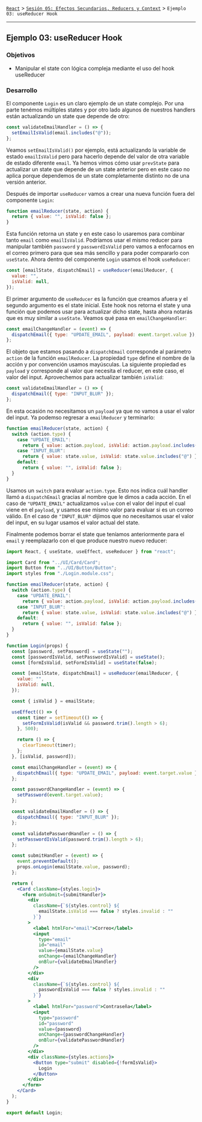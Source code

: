 [`React`](../../README.md) > [`Sesión 05: Efectos Secundarios, Reducers y Context`](../Readme.md) > `Ejemplo 03: useReducer Hook`

---

## Ejemplo 03: useReducer Hook

### Objetivos

- Manipular el state con lógica compleja mediante el uso del hook useReducer

### Desarrollo

El componente `Login` es un claro ejemplo de un state complejo. Por una parte tenémos múltiples states y por otro lado algunos de nuestros handlers están actualizando un state que depende de otro:

```jsx
const validateEmailHandler = () => {
  setEmailIsValid(email.includes("@"));
};
```

Veamos `setEmailIsValid()` por ejemplo, está actualizando la variable de estado `emailIsValid` pero para hacerlo depende del valor de otra variable de estado diferente `email`. Ya hemos vimos cómo usar `prevState` para actualizar un state que depende de un state anterior pero en este caso no aplica porque dependemos de un state completamente distinto no de una versión anterior.

Después de importar `useReducer` vamos a crear una nueva función fuera del componente `Login`:

```jsx
function emailReducer(state, action) {
  return { value: "", isValid: false };
}
```

Esta función retorna un state y en este caso lo usaremos para combinar tanto `email` como `emailIsValid`. Podríamos usar el mismo reducer para manipular también `password` y `passwordIsValid` pero vamos a enfocarnos en el correo primero para que sea más sencillo y para poder compararlo con `useState`. Ahora dentro del componente `Login` usamos el hook `useReducer`:

```jsx
const [emailState, dispatchEmail] = useReducer(emailReducer, {
  value: "",
  isValid: null,
});
```

El primer argumento de `useReducer` es la función que creamos afuera y el segundo argumento es el state inicial. Este hook nos retorna el state y una función que podemos usar para actualizar dicho state, hasta ahora notarás que es muy similar a `useState`. Veamos qué pasa en `emailChangeHandler`:

```jsx
const emailChangeHandler = (event) => {
  dispatchEmail({ type: "UPDATE_EMAIL", payload: event.target.value });
};
```

El objeto que estamos pasando a `dispatchEmail` corresponde al parámetro `action` de la función `emailReducer`. La propiedad `type` define el nombre de la acción y por convención usamos mayúsculas. La siguiente propiedad es `payload` y corresponde al valor que necesita el reducer, en este caso, el valor del input. Aprovechemos para actualizar también `isValid`:

```jsx
const validateEmailHandler = () => {
  dispatchEmail({ type: "INPUT_BLUR" });
};
```

En esta ocasión no necesitamos un `payload` ya que no vamos a usar el valor del input. Ya podemso regresar a `emailReducer` y terminarlo:

```jsx
function emailReducer(state, action) {
  switch (action.type) {
    case "UPDATE_EMAIL":
      return { value: action.payload, isValid: action.payload.includes("@") };
    case "INPUT_BLUR":
      return { value: state.value, isValid: state.value.includes("@") };
    default:
      return { value: "", isValid: false };
  }
}
```

Usamos un `switch` para evaluar `action.type`. Esto nos indica cuál handler llamó a `dispatchEmail` gracias al nombre que le dimos a cada acción. En el caso de `"UPDATE_EMAIL"` actualizamos `value` con el valor del input el cual viene en el `payload`, y usamos ese mismo valor para evaluar si es un correo válido. En el caso de `"INPUT_BLUR"` dijimos que no necesitamos usar el valor del input, en su lugar usamos el valor actual del state.

Finalmente podemos borrar el state que teníamos anteriormente para el `email` y reemplazarlo con el que produce nuestro nuevo reducer:

```jsx
import React, { useState, useEffect, useReducer } from "react";

import Card from "../UI/Card/Card";
import Button from "../UI/Button/Button";
import styles from "./Login.module.css";

function emailReducer(state, action) {
  switch (action.type) {
    case "UPDATE_EMAIL":
      return { value: action.payload, isValid: action.payload.includes("@") };
    case "INPUT_BLUR":
      return { value: state.value, isValid: state.value.includes("@") };
    default:
      return { value: "", isValid: false };
  }
}

function Login(props) {
  const [password, setPassword] = useState("");
  const [passwordIsValid, setPasswordIsValid] = useState();
  const [formIsValid, setFormIsValid] = useState(false);

  const [emailState, dispatchEmail] = useReducer(emailReducer, {
    value: "",
    isValid: null,
  });

  const { isValid } = emailState;

  useEffect(() => {
    const timer = setTimeout(() => {
      setFormIsValid(isValid && password.trim().length > 6);
    }, 500);

    return () => {
      clearTimeout(timer);
    };
  }, [isValid, password]);

  const emailChangeHandler = (event) => {
    dispatchEmail({ type: "UPDATE_EMAIL", payload: event.target.value });
  };

  const passwordChangeHandler = (event) => {
    setPassword(event.target.value);
  };

  const validateEmailHandler = () => {
    dispatchEmail({ type: "INPUT_BLUR" });
  };

  const validatePasswordHandler = () => {
    setPasswordIsValid(password.trim().length > 6);
  };

  const submitHandler = (event) => {
    event.preventDefault();
    props.onLogin(emailState.value, password);
  };

  return (
    <Card className={styles.login}>
      <form onSubmit={submitHandler}>
        <div
          className={`${styles.control} ${
            emailState.isValid === false ? styles.invalid : ""
          }`}
        >
          <label htmlFor="email">Correo</label>
          <input
            type="email"
            id="email"
            value={emailState.value}
            onChange={emailChangeHandler}
            onBlur={validateEmailHandler}
          />
        </div>
        <div
          className={`${styles.control} ${
            passwordIsValid === false ? styles.invalid : ""
          }`}
        >
          <label htmlFor="password">Contraseña</label>
          <input
            type="password"
            id="password"
            value={password}
            onChange={passwordChangeHandler}
            onBlur={validatePasswordHandler}
          />
        </div>
        <div className={styles.actions}>
          <Button type="submit" disabled={!formIsValid}>
            Login
          </Button>
        </div>
      </form>
    </Card>
  );
}

export default Login;
```
